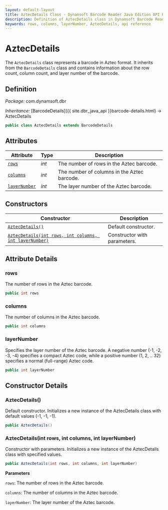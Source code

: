 ```yaml
---
layout: default-layout
title: AztecDetails Class - Dynamsoft Barcode Reader Java Edition API Reference
description: Definition of AztecDetails class in Dynamsoft Barcode Reader Java Edition.
keywords: rows, columns, layerNumber, AztecDetails, api reference
---
```


# AztecDetails

The `AztecDetails` class represents a barcode in Aztec format. It inherits from the `BarcodeDetails` class and contains information about the row count, column count, and layer number of the barcode.

## Definition

*Package:* com.dynamsoft.dbr

*Inheritance:* [BarcodeDetails]({{ site.dbr_java_api }}barcode-details.html) -> AztecDetails

```java
public class AztecDetails extends BarcodeDetails
```

## Attributes

| Attribute | Type | Description |
|---------- | ---- | ----------- |
| [`rows`](#rows) | *int* | The number of rows in the Aztec barcode. |
| [`columns`](#columns) | *int* | The number of columns in the Aztec barcode. |
| [`layerNumber`](#layernumber) | *int* | The layer number of the Aztec barcode. |

## Constructors

| Constructor | Description |
|------------ | ----------- |
| [`AztecDetails()`](#aztecdetails) | Default constructor. |
| [`AztecDetails(int rows, int columns, int layerNumber)`](#aztecdetailsint-rows-int-columns-int-layernumber) | Constructor with parameters. |

## Attribute Details

### rows

The number of rows in the Aztec barcode.

```java
public int rows
```

### columns

The number of columns in the Aztec barcode.

```java
public int columns
```

### layerNumber

Specifies the layer number of the Aztec barcode. A negative number (-1, -2, -3, -4) specifies a compact Aztec code, while a positive number (1, 2, .. 32) specifies a normal (full-range) Aztec code.

```java
public int layerNumber
```

## Constructor Details

### AztecDetails()

Default constructor. Initializes a new instance of the AztecDetails class with default values (-1, -1, -1).

```java
public AztecDetails()
```

### AztecDetails(int rows, int columns, int layerNumber)

Constructor with parameters. Initializes a new instance of the AztecDetails class with specified values.

```java
public AztecDetails(int rows, int columns, int layerNumber)
```

**Parameters**

`rows`: The number of rows in the Aztec barcode.

`columns`: The number of columns in the Aztec barcode.

`layerNumber`: The layer number of the Aztec barcode.
